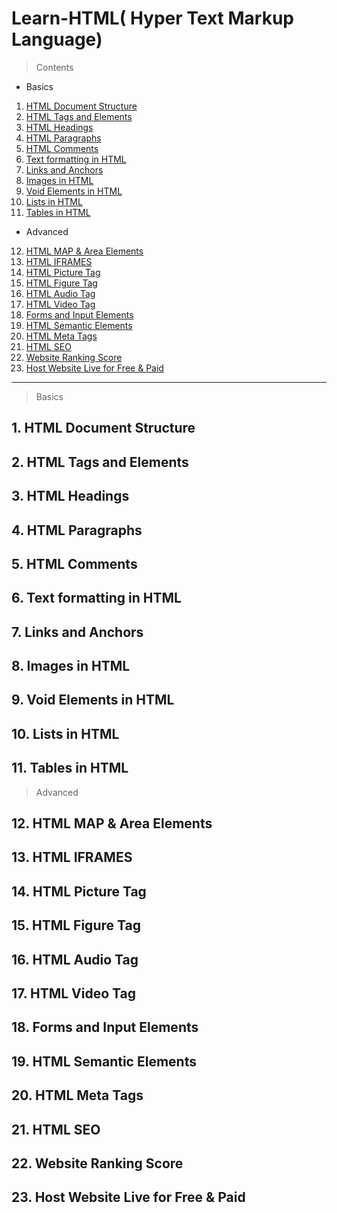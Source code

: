 # Learn-HTML( Hyper Text Markup Language)

> Contents
- Basics

1. [HTML Document Structure](#html-document-structure)
2. [HTML Tags and Elements](#html-tags-and-elements)
3. [HTML Headings](#html-headings)
4. [HTML Paragraphs](#html-paragraphs)
5. [HTML Comments](#html-comments)
6. [Text formatting in HTML](#text-formatting-in-html)
7. [Links and Anchors](#links-and-anchors)
8. [Images in HTML](#images-in-html)
9. [Void Elements in HTML](#void-elements-in-html)
10. [Lists in HTML](#lists-in-html)
11. [Tables in HTML](#tables-in-html)

- Advanced

12. [HTML MAP & Area Elements](#html-map--area-elements)
13. [HTML IFRAMES](#html-iframes)
14. [HTML Picture Tag](#html-picture-tag)
15. [HTML Figure Tag](#html-figure-tag)
16. [HTML Audio Tag](#html-audio-tag)
17. [HTML Video Tag](#html-video-tag)
18. [Forms and Input Elements](#forms-and-input-elements)
19. [HTML Semantic Elements](#html-semantic-elements)
20. [HTML Meta Tags](#html-meta-tags)
21. [HTML SEO](#html-seo)
22. [Website Ranking Score](#website-ranking-score)
23. [Host Website Live for Free & Paid](#host-website-live-for-free--paid)


---

> Basics
## 1. HTML Document Structure
## 2. HTML Tags and Elements
## 3. HTML Headings
## 4. HTML Paragraphs
## 5. HTML Comments
## 6. Text formatting in HTML
## 7. Links and Anchors
## 8. Images in HTML
## 9. Void Elements in HTML
## 10. Lists in HTML
## 11. Tables in HTML

> Advanced
## 12. HTML MAP & Area Elements
## 13. HTML IFRAMES
## 14. HTML Picture Tag
## 15. HTML Figure Tag
## 16. HTML Audio Tag
## 17. HTML Video Tag
## 18. Forms and Input Elements
## 19. HTML Semantic Elements
## 20. HTML Meta Tags
## 21. HTML SEO
## 22. Website Ranking Score
## 23. Host Website Live for Free & Paid